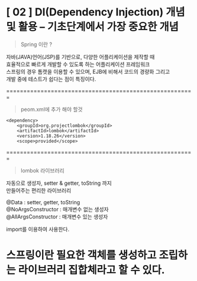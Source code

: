 # [ 02 ] DI(Dependency Injection) 개념 및 활용 – 기초단계에서 가장 중요한 개념

> Spring 이란 ?

자바(JAVA)언어(JSP)를 기반으로, 다양한 어플리케이션을 제작할 때<br> 
효율적으로 빠르게 개발할 수 있도록 하는 어플리케이션 프레임워크<br>
스프링의 경우 톰캣을 이용할 수 있으며, EJB에 비해서 코드의 경량화 그리고<br> 
개발 중에 테스트가 쉽다는 점이 특징이다.<br>

=======================================================

> peom.xml에 추가 해야 할것

<!-- https://mvnrepository.com/artifact/org.projectlombok/lombok -->
	<dependency>
	    <groupId>org.projectlombok</groupId>
	    <artifactId>lombok</artifactId>
	    <version>1.18.26</version>
	    <scope>provided</scope>
</dependency>

=======================================================

> lombok 라이브러리

자동으로 생성자, setter & getter, toString 까지 <br>
만들어주는 편리한 라이브러리 <br>

@Data : setter, getter, toString <br>
@NoArgsConstructor : 매개변수 없는 생성자<br>
@AllArgsConstructor : 매개변수 있는 생성자 <br>

import를 이용하여 사용한다. <br>

스프링이란 필요한 객체를 생성하고 조립하는 라이브러리 집합체라고 할 수 있다.
=======================================================